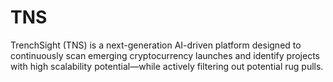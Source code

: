 # TNS
TrenchSight (TNS) is a next-generation AI-driven platform designed to continuously scan emerging cryptocurrency launches and identify projects with high scalability potential—while actively filtering out potential rug pulls.

